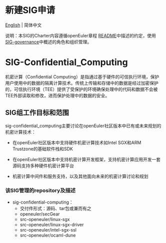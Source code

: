 # 新建SIG申请
[English](./sig-confidential-computing.md) | 简体中文


说明：本SIG的Charter内容遵循openEuler章程 [README](/zh/governance/README.md)中描述的约定，使用[SIG-governance](/zh/technical-committee/governance/SIG-governance.md)中概述的角色和组织管理。

# SIG-Confidential_Computing
机密计算（Confidential Computing）是指通过基于硬件的可信执行环境，保护用户使用中的数据的隔离计算技术。传统上传输和存储中的数据是经过加密保护的，可信执行环境（TEE）提供了受保护的环境确保处理中的代码和数据不会被TEE外部读取和修改，进而保护处理中的数据的安全。


## SIG组工作目标和范围

sig-confidential_computing主要讨论在openEuler社区版本中已有或未来规划的机密计算技术：

- 在openEuler社区版本中支持硬件机密计算技术如Intel SGX和ARM Trustzone的基础软件栈和SDK

- 在openEuler社区版本中支持机密计算开发框架，支持机密计算应用开发一套源码支持多种硬件机密计算平台

- 机密计算中间件和服务支持，以及其他面向未来的机密计算讨论和规划



 ### 该SIG管理的repository及描述

- sig-confidential-computing：
  - 交付件形式：源码、tar包或兼而有之
  - openeuler/secGear
  - src-openeuler/linux-sgx
  - src-openeuler/linux-sgx-driver
  - src-openeuler/intel-sgx-ssl
  - src-openeuler/ocaml-dune
